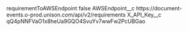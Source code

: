 <?xml version="1.0" encoding="UTF-8"?>
<CustomMetadata xmlns="http://soap.sforce.com/2006/04/metadata" xmlns:xsi="http://www.w3.org/2001/XMLSchema-instance" xmlns:xsd="http://www.w3.org/2001/XMLSchema">
    <label>requirementToAWSEndpoint</label>
    <protected>false</protected>
    <values>
        <field>AWSEndpoint__c</field>
        <value xsi:type="xsd:string">https://document-events.o-prod.unison.com/api/v2/requirements</value>
    </values>
    <values>
        <field>X_API_Key__c</field>
        <value xsi:type="xsd:string">qQ4pNNFVaO1x8heUa9GQO4SvuYv7wwFw2PcUBGao</value>
    </values>
</CustomMetadata>
